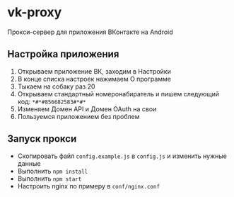 # vk-proxy
Прокси-сервер для приложения ВКонтакте на Android

## Настройка приложения
1. Открываем приложение ВК, заходим в Настройки
2. В конце списка настроек нажимаем О программе
3. Тыкаем на собаку раз 20
4. Открываем стандартный номеронабиратель и пишем следующий код: `*#*#856682583#*#*`
5. Изменяем Домен API и Домен OAuth на свои
6. Пользуемся приложением без проблем

## Запуск прокси
- Скопировать файл `config.example.js` в `config.js` и изменить нужные данные
- Выполнить `npm install`
- Выполнить `npm start`
- Настроить nginx по примеру в `conf/nginx.conf`
